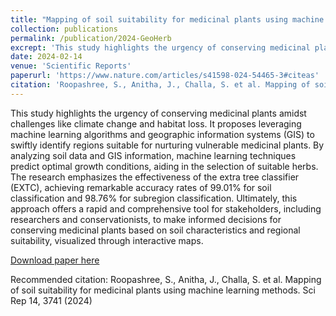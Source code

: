 ```yaml
---
title: "Mapping of soil suitability for medicinal plants using machine learning methods"
collection: publications
permalink: /publication/2024-GeoHerb
excrept: 'This study highlights the urgency of conserving medicinal plants amidst challenges like climate change and habitat loss. It proposes leveraging machine learning algorithms and geographic information systems (GIS) to swiftly identify regions suitable for nurturing vulnerable medicinal plants. By analyzing soil data and GIS information, machine learning techniques predict optimal growth conditions, aiding in the selection of suitable herbs. The research emphasizes the effectiveness of the extra tree classifier (EXTC), achieving remarkable accuracy rates of 99.01% for soil classification and 98.76% for subregion classification. Ultimately, this approach offers a rapid and comprehensive tool for stakeholders, including researchers and conservationists, to make informed decisions for conserving medicinal plants based on soil characteristics and regional suitability, visualized through interactive maps.'
date: 2024-02-14
venue: 'Scientific Reports'
paperurl: 'https://www.nature.com/articles/s41598-024-54465-3#citeas'
citation: 'Roopashree, S., Anitha, J., Challa, S. et al. Mapping of soil suitability for medicinal plants using machine learning methods. Sci Rep 14, 3741 (2024)'
---
```

This study highlights the urgency of conserving medicinal plants amidst challenges like climate change and habitat loss. It proposes leveraging machine learning algorithms and geographic information systems (GIS) to swiftly identify regions suitable for nurturing vulnerable medicinal plants. By analyzing soil data and GIS information, machine learning techniques predict optimal growth conditions, aiding in the selection of suitable herbs. The research emphasizes the effectiveness of the extra tree classifier (EXTC), achieving remarkable accuracy rates of 99.01% for soil classification and 98.76% for subregion classification. Ultimately, this approach offers a rapid and comprehensive tool for stakeholders, including researchers and conservationists, to make informed decisions for conserving medicinal plants based on soil characteristics and regional suitability, visualized through interactive maps.

[Download paper here](https://www.nature.com/articles/s41598-024-54465-3.pdf)

Recommended citation: Roopashree, S., Anitha, J., Challa, S. et al. Mapping of soil suitability for medicinal plants using machine learning methods. Sci Rep 14, 3741 (2024)